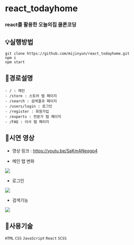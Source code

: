 # react_todayhome

### react를 활용한 오늘의집 클론코딩

## 💡실행방법

```
git clone https://github.com/mijinyun/react_todayhome.git
npm i
npm start
```

## 📌경로설명

```
- / : 메인
- /store : 스토어 탭 페이지
- /search : 검색결과 페이지
- /users/login : 로그인
- /register : 회원가입
- /experts : 전문가 탭 페이지
- /FAQ : 이사 탭 페이지
```

## 📌시연 영상

- 영상 링크 : https://youtu.be/SaKmANeqgp4

- 메인 탭 변화
<img src="https://user-images.githubusercontent.com/107825260/208701090-67207cf2-8f28-4de3-9c83-fb730e05b56c.gif">

- 로그인
<img src="https://user-images.githubusercontent.com/107825260/208700258-e5e14424-061a-4f7e-9c3e-0cf6c1a5b453.gif">

- 검색기능
<img src="https://user-images.githubusercontent.com/107825260/208700196-ea91b6a5-d185-4de8-97ca-e61d053685c9.gif">

## 📌사용기술

`HTML` `CSS` `JavaScript` `React` `SCSS`
